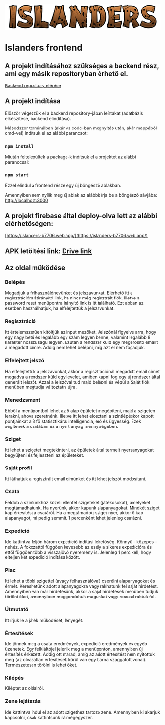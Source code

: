 ![Islanders logo](./public/images/islanders_logo.png)

# Islanders frontend

## A projekt indításához szükséges a backend rész, ami egy másik repositoryban érhető el.

[Backend repository elérése](https://github.com/LeknerNorbert/Islands)

## A projekt indítása

Először végezzük el a backend repository-jában leírtakat (adatbázis elkészítése, backend elindítása).

Másodszor terminálban (akár vs code-ban megnyitás után, akár mappából cmd-vel) indítsuk el az alábbi parancsot:
### `npm install`

Miután feltelepültek a package-k indítsuk el a projektet az alábbi paranccsal:
### `npm start`

Ezzel elindul a frontend része egy új böngésző ablakban. 

Amennyiben nem nyílik meg új ablak az alábbit írja be a böngésző sávjába:
[http://localhost:3000](http://localhost:3000)

## A projekt firebase által deploy-olva lett az alábbi elérhetőségen:

[https://islanders-b7706.web.app/](https://islanders-b7706.web.app/)

## APK letöltési link: [Drive link](https://drive.google.com/file/d/1O5Dg_WZLsM9yS78fsBiAyVj4ARINLl1G/view?usp=sharing) 

## Az oldal működése

### Belépés
Megadjuk a felhasználónevünket és jelszavunkat. Elérhető itt a regisztrációra átirányító link, ha nincs még regisztrált fiók. Illetve a password reset menüpontra irányító link is itt található. Ezt abban az esetben használhatjuk, ha elfelejtettük a jelszavunkat.

### Regisztráció
Itt értelemszerűen kitöltjük az input mezőket. Jelszónál figyelve arra, hogy egy nagy betű és legalább egy szám legyen benne, valamint legalább 8 karakter hosszúságú legyen. Ezután a rendszer küld egy megerősítő emailt a megadott címre. Addig nem lehet belépni, míg azt el nem fogadjuk.

### Elfelejtett jelszó
Ha elfelejtettük a jelszavunkat, akkor a regisztrációnál megadott email címet megadva a rendszer küld egy levelet, amiben kapni fog egy új rendszer által generált jelszót. Azzal a jelszóval tud majd belépni és végül a Saját fiók menüben megtudja változtatni újra.

### Menedzsment
Ebből a menüpontból lehet az 5 alap épületet megépíteni, majd a szigeten lerakni, ahova szeretnénk. Illetve itt lehet elosztani a szintlépéskor kapott pontjainkat a 3 fő statisztikára: intelligencia, erő és ügyesség. Ezek segítenek a csatában és a nyert anyag mennyiségében.

### Sziget
Itt lehet a szigetet megtekinteni, az épületek által termelt nyersanyagokat begyűjteni és fejleszteni az épületeket.

### Saját profil
Itt láthatjuk a regisztrált email címünket és itt lehet jelszót módosítani.

### Csata
Feldob a szintünkhöz közeli ellenfél szigeteket (játékosokat), amelyeket megtámadhatunk. Ha nyerünk, akkor kapunk alapanyagokat. Mindkét sziget kap értesítést a csatáról. Ha a megtámadott sziget nyer, akkor ő kap alapanyagot, mi pedig semmit. 1 percenként lehet jelenleg csatázni.

### Expedíció
Ide kattintva feljön három expedíció indítási lehetőség. Könnyű - közepes - nehéz. A fokozattól függően kevesebb az esély a sikeres expedícióra és ettől függően több a visszajövő nyeremény is. Jelenleg 1 perc kell, hogy elteljen két expedíció indítása között.

### Piac
Itt lehet a többi szigettel (avagy felhasználóval) cserélni alapanyagokat és érmét. Kereshetünk adott alapanyagokra vagy rakhatunk fel saját hirdetést. Amennyiben van már hirdetésünk, akkor a saját hirdetések menüben tudjuk törölni őket, amennyiben meggondoltuk magunkat vagy rosszul raktuk fel.

### Útmutató
Itt írjuk le a játék működését, lényegét.

### Értesítések
Ide jönnek meg a csata eredmények, expedíció eredmények és egyéb üzenetek. Egy felkiáltójel jelenik meg a menüponton, amennyiben új értesítés érkezett. Addig ott marad, amíg az adott értesítést nem nyitottuk meg (az olvasatlan értesítések körül van egy barna szaggatott vonal). Természetesen törölni is lehet őket.

### Kilépés
Kiléptet az oldalról.

### Zene lejátszás
Ide kattintva indul el az adott szigethez tartozó zene. Amennyiben ki akarjuk kapcsolni, csak kattintsunk rá mégegyszer.
